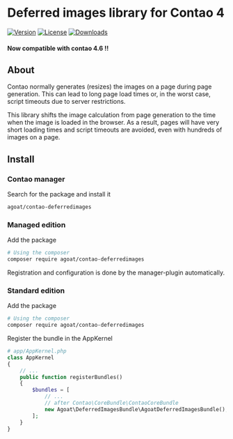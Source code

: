 # Deferred images library for Contao 4

[![Version](https://img.shields.io/packagist/v/agoat/contao-deferredimages.svg?style=flat-square)](http://packagist.org/packages/agoat/contao-deferredimages)
[![License](https://img.shields.io/packagist/l/agoat/contao-deferredimages.svg?style=flat-square)](http://packagist.org/packages/agoat/contao-deferredimages)
[![Downloads](https://img.shields.io/packagist/dt/agoat/contao-deferredimages.svg?style=flat-square)](http://packagist.org/packages/agoat/contao-deferredimages)

#### Now compatible with contao 4.6 !!

## About
Contao normally generates (resizes) the images on a page during page generation. This can lead to long page load times or, in the worst case, script timeouts due to server restrictions.

This library shifts the image calculation from page generation to the time when the image is loaded in the browser. As a result, pages will have very short loading times and script timeouts are avoided, even with hundreds of images on a page.


## Install
### Contao manager
Search for the package and install it
```bash
agoat/contao-deferredimages
```

### Managed edition
Add the package
```bash
# Using the composer
composer require agoat/contao-deferredimages
```
Registration and configuration is done by the manager-plugin automatically.

### Standard edition
Add the package
```bash
# Using the composer
composer require agoat/contao-deferredimages
```
Register the bundle in the AppKernel
```php
# app/AppKernel.php
class AppKernel
{
    // ...
    public function registerBundles()
    {
        $bundles = [
            // ...
            // after Contao\CoreBundle\ContaoCoreBundle
            new Agoat\DeferredImagesBundle\AgoatDeferredImagesBundle(),
        ];
    }
}
```



